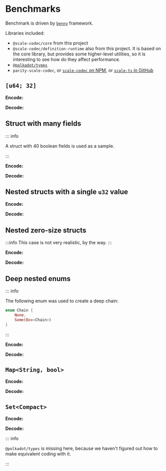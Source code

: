 # Benchmarks

Benchmark is driven by [`benny`](https://www.npmjs.com/package/benny) framework.

Libraries included:

- `@scale-codec/core` from this project
- `@scale-codec/definition-runtime` also from this project. It is based on the core library, but provides some higher-level utilities, so it is interesting to see how do they affect performance.
- [`@polkadot/types`](https://www.npmjs.com/package/@polkadot/types/v/9.14.2)
- `parity-scale-codec`, or [`scale-codec` on NPM](https://www.npmjs.com/package/scale-codec/v/0.10.2), or [`scale-ts` in GitHub](https://github.com/paritytech/scale-ts/tree/5a6465ac7bf6135f12ef5392a6782343b7f88697)

## `[u64; 32]`

**Encode:**

<BenchmarkReport report-key="array-u64-32.encode" />

**Decode:**

<BenchmarkReport report-key="array-u64-32.decode" />

## Struct with many fields

::: info

A struct with 40 boolean fields is used as a sample.

:::

**Encode:**

<BenchmarkReport report-key="struct.encode" />

**Decode:**

<BenchmarkReport report-key="struct.decode" />

## Nested structs with a single `u32` value

**Encode:**

<BenchmarkReport report-key="struct-deep-u32.encode" />

**Decode:**

<BenchmarkReport report-key="struct-deep-u32.decode" />

## Nested zero-size structs

:::info
This case is not very realistic, by the way.
:::

**Encode:**

<BenchmarkReport report-key="struct-deep-unit.encode" />

**Decode:**

<BenchmarkReport report-key="struct-deep-unit.decode" />

## Deep nested enums

::: info

The following enum was used to create a deep chain:

```rust
enum Chain {
    None,
    Some(Box<Chain>)
}
```

:::

**Encode:**

<BenchmarkReport report-key="option-chain.encode" />

**Decode:**

<BenchmarkReport report-key="option-chain.decode" />

## `Map<String, bool>`

**Encode:**

<BenchmarkReport report-key="map-str-bool.encode" />

**Decode:**

<BenchmarkReport report-key="map-str-bool.decode" />

## `Set<Compact>`

**Encode:**

<BenchmarkReport report-key="set-compact.encode" />

**Decode:**

<BenchmarkReport report-key="set-compact.decode" />

::: info

`@polkadot/types` is missing here, because we haven't figured out how to make equivalent coding with it.

:::
